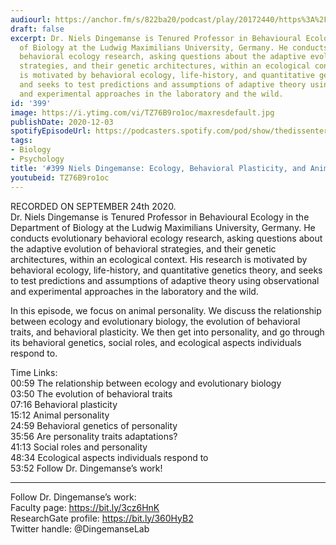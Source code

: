```yaml
---
audiourl: https://anchor.fm/s/822ba20/podcast/play/20172440/https%3A%2F%2Fd3ctxlq1ktw2nl.cloudfront.net%2Fstaging%2F2020-8-25%2F3c008f04-12f4-1082-62b0-4c2f5332ec64.m4a
draft: false
excerpt: Dr. Niels Dingemanse is Tenured Professor in Behavioural Ecology in the Department
  of Biology at the Ludwig Maximilians University, Germany. He conducts evolutionary
  behavioral ecology research, asking questions about the adaptive evolution of behavioral
  strategies, and their genetic architectures, within an ecological context. His research
  is motivated by behavioral ecology, life-history, and quantitative genetics theory,
  and seeks to test predictions and assumptions of adaptive theory using observational
  and experimental approaches in the laboratory and the wild.
id: '399'
image: https://i.ytimg.com/vi/TZ76B9ro1oc/maxresdefault.jpg
publishDate: 2020-12-03
spotifyEpisodeUrl: https://podcasters.spotify.com/pod/show/thedissenter/episodes/399-Niels-Dingemanse-Ecology--Behavioral-Plasticity--and-Animal-Personality-ek646o
tags:
- Biology
- Psychology
title: '#399 Niels Dingemanse: Ecology, Behavioral Plasticity, and Animal Personality'
youtubeid: TZ76B9ro1oc
---
```

<div class="timelinks">

RECORDED ON SEPTEMBER 24th 2020.  
Dr. Niels Dingemanse is Tenured Professor in Behavioural Ecology in the Department of Biology at the Ludwig Maximilians University, Germany. He conducts evolutionary behavioral ecology research, asking questions about the adaptive evolution of behavioral strategies, and their genetic architectures, within an ecological context. His research is motivated by behavioral ecology, life-history, and quantitative genetics theory, and seeks to test predictions and assumptions of adaptive theory using observational and experimental approaches in the laboratory and the wild.

In this episode, we focus on animal personality. We discuss the relationship between ecology and evolutionary biology, the evolution of behavioral traits, and behavioral plasticity. We then get into personality, and go through its behavioral genetics, social roles, and ecological aspects individuals respond to.

Time Links:  
<time>00:59</time> The relationship between ecology and evolutionary biology  
<time>03:50</time> The evolution of behavioral traits  
<time>07:16</time> Behavioral plasticity  
<time>15:12</time> Animal personality  
<time>24:59</time> Behavioral genetics of personality  
<time>35:56</time> Are personality traits adaptations?  
<time>41:13</time> Social roles and personality  
<time>48:34</time> Ecological aspects individuals respond to  
<time>53:52</time> Follow Dr. Dingemanse’s work!

---

Follow Dr. Dingemanse’s work:  
Faculty page: https://bit.ly/3cz6HnK  
ResearchGate profile: https://bit.ly/360HyB2  
Twitter handle: @DingemanseLab
</div>

